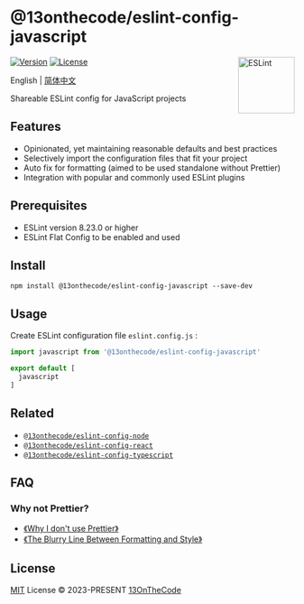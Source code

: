 # @13onthecode/eslint-config-javascript

<img src="https://github-production-user-asset-6210df.s3.amazonaws.com/137921275/258572401-482172f4-a813-41ae-9e42-d17176ae2893.svg" width="100" height="100" align="right" alt="ESLint" />

[![Version](https://img.shields.io/npm/v/@13onthecode/eslint-config-javascript?color=4b32c3&label=)](https://www.npmjs.com/package/@13onthecode/eslint-config-javascript)
[![License](https://img.shields.io/npm/l/@13onthecode/eslint-config-javascript?color=4b32c3&label=)](LICENSE.md)

English | [简体中文](README.CN.md)

Shareable ESLint config for JavaScript projects

## Features

- Opinionated, yet maintaining reasonable defaults and best practices
- Selectively import the configuration files that fit your project
- Auto fix for formatting (aimed to be used standalone without Prettier)
- Integration with popular and commonly used ESLint plugins

## Prerequisites

- ESLint version 8.23.0 or higher
- ESLint Flat Config to be enabled and used

## Install

```shell
npm install @13onthecode/eslint-config-javascript --save-dev
```

## Usage

Create ESLint configuration file `eslint.config.js` :

```javascript
import javascript from '@13onthecode/eslint-config-javascript'

export default [
  javascript
]
```

## Related

- [`@13onthecode/eslint-config-node`](https://github.com/13OnTheCode/eslint-config/tree/main/packages/node)
- [`@13onthecode/eslint-config-react`](https://github.com/13OnTheCode/eslint-config/tree/main/packages/react)
- [`@13onthecode/eslint-config-typescript`](https://github.com/13OnTheCode/eslint-config/tree/main/packages/typescript)

## FAQ

### Why not Prettier?
- [《Why I don't use Prettier》](https://antfu.me/posts/why-not-prettier)
- [《The Blurry Line Between Formatting and Style》](https://blog.joshuakgoldberg.com/the-blurry-line-between-formatting-and-style/)

## License

[MIT](LICENSE.md) License &copy; 2023-PRESENT [13OnTheCode](https://github.com/13OnTheCode)
